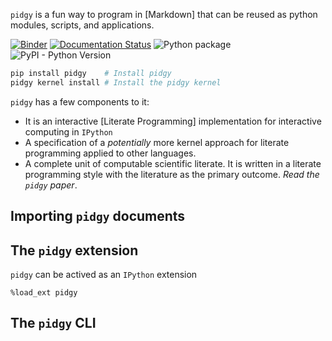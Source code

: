 `pidgy` is a fun way to program in [Markdown] that can be reused as python modules, scripts, and applications.

[![Binder](https://mybinder.org/badge_logo.svg)](https://mybinder.org/v2/gh/deathbeds/pidgy/master?urlpath=lab)
[![Documentation Status](https://readthedocs.org/projects/pidgin-notebook/badge/?version=latest)](https://pidgin-notebook.readthedocs.io/en/latest/?badge=latest)
![Python package](https://github.com/deathbeds/pidgy/workflows/Python%20package/badge.svg)
![PyPI - Python Version](https://img.shields.io/pypi/pyversions/pidgy)

```bash
pip install pidgy    # Install pidgy
pidgy kernel install # Install the pidgy kernel
```

`pidgy` has a few components to it:

- It is an interactive [Literate Programming] implementation for interactive computing in `IPython`
- A specification of a _potentially_ more kernel approach for literate programming applied to other languages.
- A complete unit of computable scientific literate. It is written in a literate programming style with the literature as the primary outcome. _Read the `pidgy` paper_.

## Importing `pidgy` documents

## The `pidgy` extension

`pidgy` can be actived as an `IPython` extension

```ipython
%load_ext pidgy
```

## The `pidgy` CLI
